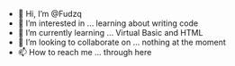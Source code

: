 - 👋 Hi, I’m @Fudzq
- 👀 I’m interested in ... learning about writing code
- 🌱 I’m currently learning ... Virtual Basic and HTML
- 💞️ I’m looking to collaborate on ... nothing at the moment
- 📫 How to reach me ... through here

<!---
Fudzq/Fudzq is a ✨ special ✨ repository because its `README.md` (this file) appears on your GitHub profile.
You can click the Preview link to take a look at your changes.
--->
